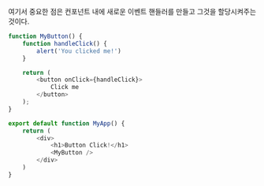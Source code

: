 여기서 중요한 점은 컨포넌트 내에 새로운 이벤트 핸들러를 만들고 그것을 할당시켜주는 것이다.

```js
function MyButton() {
	function handleClick() {
		alert('You clicked me!')
	}

	return (
		<button onClick={handleClick}>
			Click me
		</button>
	);
}

export default function MyApp() {
	return (
		<div>
			<h1>Button Click!</h1>
			<MyButton />
		</div>
	)
}
```